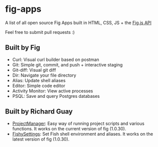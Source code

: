 # fig-apps
A list of all open source Fig Apps built in HTML, CSS, JS + the [Fig.js API](https://docs.withfig.com/apps)

Feel free to submit pull requests :)

## Built by Fig
* Curl: Visual curl builder based on postman
* Git: Simple git, commit, and push + interactive staging
* Git-diff: Visual git diff
* Dir: Navigate your file directory
* Alias: Update shell aliases
* Editor: Simple code editor
* Activity Monitor: View active processes
* PSQL: Save and query Postgres databases

## Built by Richard Guay
* [ProjectManager](https://github.com/raguay/ProjectManagerFig): Easy way of running project scripts and various functions. It works on the current version of fig (1.0.30).
* [FishySettings](https://github.com/raguay/FishySettings.app): Set Fish shell environment and aliases. It works on the latest version of fig (1.0.30).
